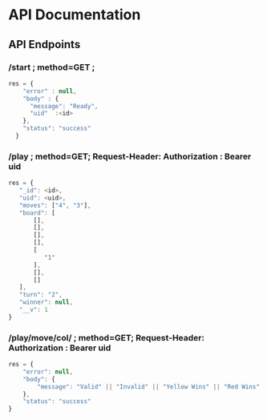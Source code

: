 # API Documentation

## API Endpoints

### /start ; method=GET ; 
```javascript
res = {
    "error" : null,
    "body" : {
      "message": "Ready",
      "uid"  :<id>
    },
    "status": "success"
  }
  ```
 
 ### /play ; method=GET; Request-Header: Authorization : Bearer uid  
 ```javascript
 res = {
    "_id": <id>,
    "uid": <uid>,
    "moves": ["4", "3"],
    "board": [
        [],
        [],
        [],
        [],
        [
           "1"
        ],
        [],
        []
    ],
    "turn": "2",
    "winner": null,
    "__v": 1
}
```

### /play/move/col/<colnum> ; method=GET; Request-Header: Authorization : Bearer uid  
```javascript
res = {
    "error": null,
    "body": {
        "message": "Valid" || "Invalid" || "Yellow Wins" || "Red Wins"
    },
    "status": "success"
}
```
 
 

